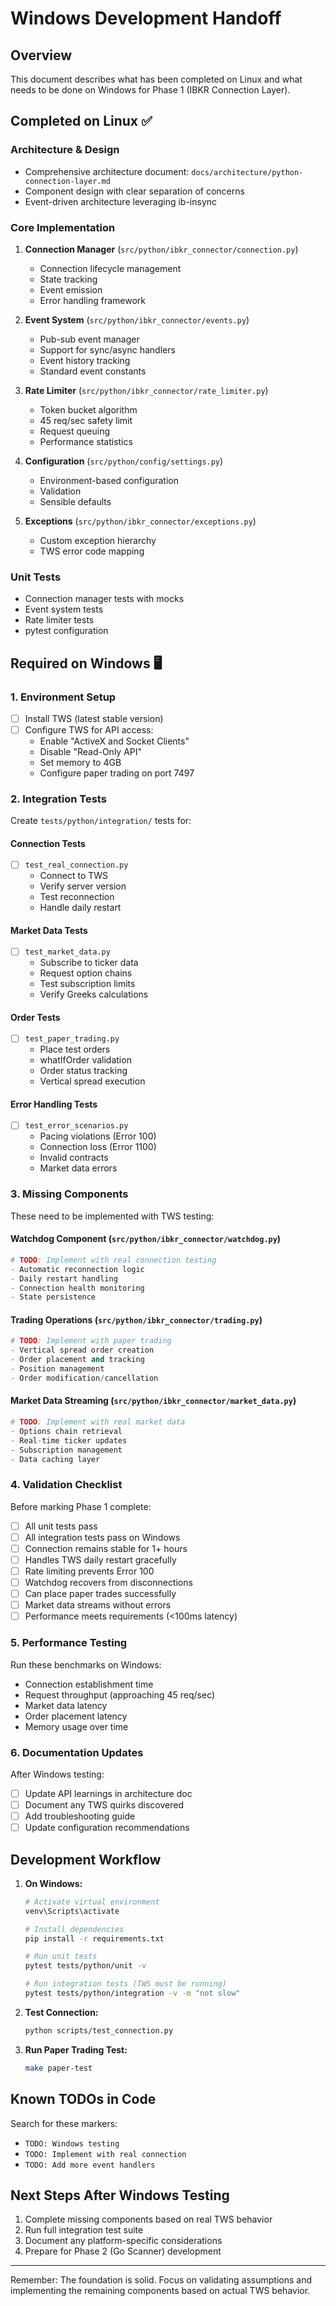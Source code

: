 # Windows Development Handoff

## Overview

This document describes what has been completed on Linux and what needs to be done on Windows for Phase 1 (IBKR Connection Layer).

## Completed on Linux ✅

### Architecture & Design
- Comprehensive architecture document: `docs/architecture/python-connection-layer.md`
- Component design with clear separation of concerns
- Event-driven architecture leveraging ib-insync

### Core Implementation
1. **Connection Manager** (`src/python/ibkr_connector/connection.py`)
   - Connection lifecycle management
   - State tracking
   - Event emission
   - Error handling framework

2. **Event System** (`src/python/ibkr_connector/events.py`)
   - Pub-sub event manager
   - Support for sync/async handlers
   - Event history tracking
   - Standard event constants

3. **Rate Limiter** (`src/python/ibkr_connector/rate_limiter.py`)
   - Token bucket algorithm
   - 45 req/sec safety limit
   - Request queuing
   - Performance statistics

4. **Configuration** (`src/python/config/settings.py`)
   - Environment-based configuration
   - Validation
   - Sensible defaults

5. **Exceptions** (`src/python/ibkr_connector/exceptions.py`)
   - Custom exception hierarchy
   - TWS error code mapping

### Unit Tests
- Connection manager tests with mocks
- Event system tests
- Rate limiter tests
- pytest configuration

## Required on Windows 🖥️

### 1. Environment Setup
- [ ] Install TWS (latest stable version)
- [ ] Configure TWS for API access:
  - Enable "ActiveX and Socket Clients"
  - Disable "Read-Only API"
  - Set memory to 4GB
  - Configure paper trading on port 7497

### 2. Integration Tests
Create `tests/python/integration/` tests for:

#### Connection Tests
- [ ] `test_real_connection.py`
  - Connect to TWS
  - Verify server version
  - Test reconnection
  - Handle daily restart

#### Market Data Tests
- [ ] `test_market_data.py`
  - Subscribe to ticker data
  - Request option chains
  - Test subscription limits
  - Verify Greeks calculations

#### Order Tests
- [ ] `test_paper_trading.py`
  - Place test orders
  - whatIfOrder validation
  - Order status tracking
  - Vertical spread execution

#### Error Handling Tests
- [ ] `test_error_scenarios.py`
  - Pacing violations (Error 100)
  - Connection loss (Error 1100)
  - Invalid contracts
  - Market data errors

### 3. Missing Components
These need to be implemented with TWS testing:

#### Watchdog Component (`src/python/ibkr_connector/watchdog.py`)
```python
# TODO: Implement with real connection testing
- Automatic reconnection logic
- Daily restart handling
- Connection health monitoring
- State persistence
```

#### Trading Operations (`src/python/ibkr_connector/trading.py`)
```python
# TODO: Implement with paper trading
- Vertical spread order creation
- Order placement and tracking
- Position management
- Order modification/cancellation
```

#### Market Data Streaming (`src/python/ibkr_connector/market_data.py`)
```python
# TODO: Implement with real market data
- Options chain retrieval
- Real-time ticker updates
- Subscription management
- Data caching layer
```

### 4. Validation Checklist

Before marking Phase 1 complete:

- [ ] All unit tests pass
- [ ] All integration tests pass on Windows
- [ ] Connection remains stable for 1+ hours
- [ ] Handles TWS daily restart gracefully
- [ ] Rate limiting prevents Error 100
- [ ] Watchdog recovers from disconnections
- [ ] Can place paper trades successfully
- [ ] Market data streams without errors
- [ ] Performance meets requirements (<100ms latency)

### 5. Performance Testing

Run these benchmarks on Windows:
- Connection establishment time
- Request throughput (approaching 45 req/sec)
- Market data latency
- Order placement latency
- Memory usage over time

### 6. Documentation Updates

After Windows testing:
- [ ] Update API learnings in architecture doc
- [ ] Document any TWS quirks discovered
- [ ] Add troubleshooting guide
- [ ] Update configuration recommendations

## Development Workflow

1. **On Windows:**
   ```bash
   # Activate virtual environment
   venv\Scripts\activate
   
   # Install dependencies
   pip install -r requirements.txt
   
   # Run unit tests
   pytest tests/python/unit -v
   
   # Run integration tests (TWS must be running)
   pytest tests/python/integration -v -m "not slow"
   ```

2. **Test Connection:**
   ```bash
   python scripts/test_connection.py
   ```

3. **Run Paper Trading Test:**
   ```bash
   make paper-test
   ```

## Known TODOs in Code

Search for these markers:
- `TODO: Windows testing`
- `TODO: Implement with real connection`
- `TODO: Add more event handlers`

## Next Steps After Windows Testing

1. Complete missing components based on real TWS behavior
2. Run full integration test suite
3. Document any platform-specific considerations
4. Prepare for Phase 2 (Go Scanner) development

---

Remember: The foundation is solid. Focus on validating assumptions and implementing the remaining components based on actual TWS behavior.